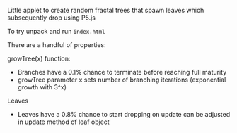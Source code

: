 Little applet to create random fractal trees that spawn leaves which subsequently drop using P5.js 

To try unpack and run `index.html`

There are a handful of properties:

growTree(x) function:
- Branches have a 0.1% chance to terminate before reaching full maturity
- growTree parameter x sets number of branching iterations (exponential growth with 3^x)

Leaves
- Leaves have a 0.8% chance to start dropping on update can be adjusted in update method of leaf object